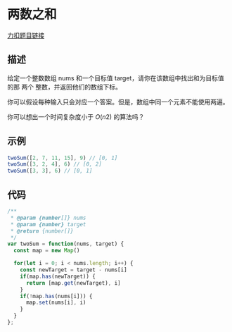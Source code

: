# 两数之和

[力扣题目链接](https://leetcode-cn.com/problems/two-sum/)

## 描述
给定一个整数数组 nums 和一个目标值 target，请你在该数组中找出和为目标值的那 两个 整数，并返回他们的数组下标。

你可以假设每种输入只会对应一个答案。但是，数组中同一个元素不能使用两遍。

你可以想出一个时间复杂度小于 $O(n2)$ 的算法吗？

## 示例
```javascript
twoSum([2, 7, 11, 15], 9) // [0, 1]
twoSum([3, 2, 4], 6) // [0, 2]
twoSum([3, 3], 6) // [0, 1]
```

## 代码
```javascript
/**
 * @param {number[]} nums
 * @param {number} target
 * @return {number[]}
 */
var twoSum = function(nums, target) {
  const map = new Map()

  for(let i = 0; i < nums.length; i++) {
    const newTarget = target - nums[i]
    if(map.has(newTarget)) {
      return [map.get(newTarget), i]
    }
    if(!map.has(nums[i])) {
      map.set(nums[i], i)
    }
  }
};
```
